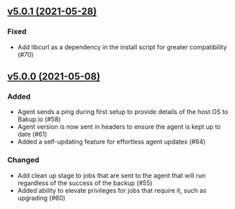 ## [v5.0.1 (2021-05-28)](https://github.com/Superbition/Bakup-Agent/releases/tag/v5.0.1)

### Fixed
- Add libcurl as a dependency in the install script for greater compatibility (#70)

## [v5.0.0 (2021-05-08)](https://github.com/Superbition/Bakup-Agent/releases/tag/v5.0.0)

### Added
- Agent sends a ping during first setup to provide details of the host OS to Bakup.io (#58)
- Agent version is now sent in headers to ensure the agent is kept up to date (#61)
- Added a self-updating feature for effortless agent updates (#64)

### Changed
- Add clean up stage to jobs that are sent to the agent that will run regardless of the success of the backup (#55)
- Added ability to elevate privileges for jobs that require it, such as upgrading (#60)